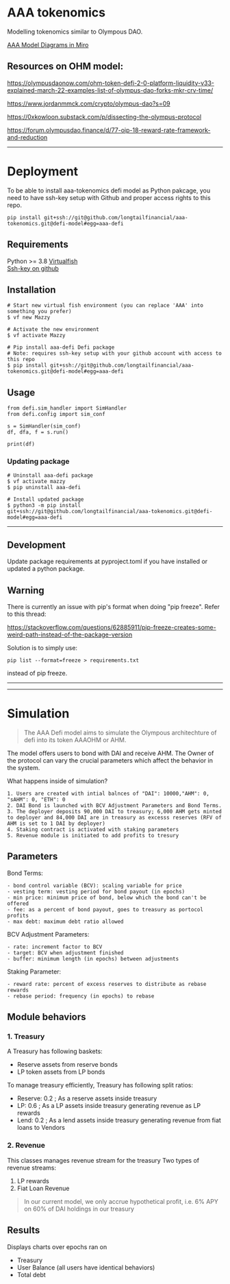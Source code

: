 # AAA tokenomics

Modelling tokenomics similar to Olympous DAO.

[AAA Model Diagrams in Miro](https://miro.com/app/board/uXjVOXwHq1M=/)

## Resources on OHM model:
https://olympusdaonow.com/ohm-token-defi-2-0-platform-liquidity-v33-explained-march-22-examples-list-of-olympus-dao-forks-mkr-crv-time/

https://www.jordanmmck.com/crypto/olympus-dao?s=09

https://0xkowloon.substack.com/p/dissecting-the-olympus-protocol

https://forum.olympusdao.finance/d/77-oip-18-reward-rate-framework-and-reduction



---

# Deployment
To be able to install aaa-tokenomics defi model as Python pakcage, you need to have ssh-key setup with Github and proper access rights to this repo.  

```
pip install git+ssh://git@github.com/longtailfinancial/aaa-tokenomics.git@defi-model#egg=aaa-defi
```

## Requirements
Python >= 3.8
[Virtualfish](https://virtualfish.readthedocs.io/en/latest/install.html)  
[Ssh-key on github](https://docs.github.com/en/authentication/connecting-to-github-with-ssh/generating-a-new-ssh-key-and-adding-it-to-the-ssh-agent)

## Installation 
```
# Start new virtual fish environment (you can replace 'AAA' into something you prefer)
$ vf new Mazzy

# Activate the new environment
$ vf activate Mazzy

# Pip install aaa-defi Defi package 
# Note: requires ssh-key setup with your github account with access to this repo
$ pip install git+ssh://git@github.com/longtailfinancial/aaa-tokenomics.git@defi-model#egg=aaa-defi
```
## Usage
```
from defi.sim_handler import SimHandler
from defi.config import sim_conf

s = SimHandler(sim_conf)
df, dfa, f = s.run()

print(df)
```


### Updating package
```
# Uninstall aaa-defi package
$ vf activate mazzy
$ pip uninstall aaa-defi

# Install updated package
$ python3 -m pip install git+ssh://git@github.com/longtailfinancial/aaa-tokenomics.git@defi-model#egg=aaa-defi
```
---

## Development
Update package requirements at pyproject.toml if you have installed or updated a
python package. 


## Warning

There is currently an issue with pip's format when doing "pip freeze".
Refer to this thread:

https://stackoverflow.com/questions/62885911/pip-freeze-creates-some-weird-path-instead-of-the-package-version

Solution is to simply use:
```
pip list --format=freeze > requirements.txt
```
instead of pip freeze.

---
---

# Simulation

> The AAA Defi model aims to simulate the Olympous architechture of defi into its token AAAOHM or AHM.

The model offers users to bond with DAI and receive AHM. The Owner of the protocol can vary the crucial parameters which affect the behavior in the system.

What happens inside of simulation?
    
    1. Users are created with intial balnces of "DAI": 10000,"AHM": 0, "sAHM": 0, "ETH": 0
    2. DAI Bond is launched with BCV Adjustment Parameters and Bond Terms.
    3. The deployer deposits 90,000 DAI to treasury; 6,000 AHM gets minted to deployer and 84,000 DAI are in treasury as excesss reserves (RFV of AHM is set to 1 DAI by deployer)
    4. Staking contract is activated with staking parameters
    5. Revenue module is initiated to add profits to tresury

## Parameters

Bond Terms:

    - bond control variable (BCV): scaling variable for price
    - vesting term: vesting period for bond payout (in epochs)
    - min price: minimum price of bond, below which the bond can't be offered
    - fee: as a percent of bond payout, goes to treasury as portocol profits
    - max debt: maximum debt ratio allowed

BCV Adjustment Parameters:

    - rate: increment factor to BCV 
    - target: BCV when adjustment finished
    - buffer: minimum length (in epochs) between adjustments

Staking Parameter:

    - reward rate: percent of excess reserves to distribute as rebase rewards 
    - rebase period: frequency (in epochs) to rebase

## Module behaviors

### 1. Treasury
A Treasury has following baskets:
- Reserve assets from reserve bonds
- LP token assets from LP bonds

To manage treasury efficiently, Treasury has following split ratios:
- Reserve: 0.2 ; As a reserve assets inside treasury
- LP: 0.6 ; As a LP assets inside treasury generating revenue as LP rewards
- Lend: 0.2 ; As a lend assets inside treasury generating revenue from fiat loans to Vendors

### 2. Revenue
This classes manages revenue stream for the treasury
Two types of revenue streams:
1. LP rewards
2. Fiat Loan Revenue

> In our current model, we only accrue hypothetical profit, i.e. 6% APY on 60% of DAI holdings in our treasury   

## Results
Displays charts over epochs ran on
- Treasury
- User Balance (all users have identical behaviors)
- Total debt

